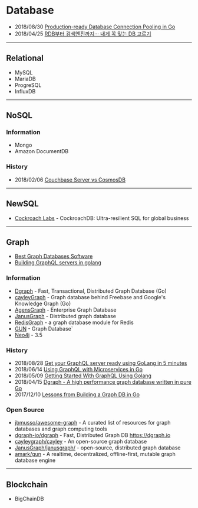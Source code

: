 # Database

- 2018/08/30 [Production-ready Database Connection Pooling in Go](https://making.pusher.com/production-ready-connection-pooling-in-go/)
- 2018/04/25 [RDB부터 검색엔진까지··· 내게 꼭 맞는 DB 고르기](http://www.ciokorea.com/news/38041)


--- 
## Relational
- MySQL
- MariaDB
- ProgreSQL 
- InfluxDB

---
## NoSQL

### Information
- Mongo
- Amazon DocumentDB

### History
- 2018/02/06 [Couchbase Server vs CosmosDB](https://blog.couchbase.com/couchbase-server-vs-cosmosdb/)

---
## NewSQL
- [Cockroach Labs](https://www.cockroachlabs.com/) - CockroachDB: Ultra-resilient SQL for global business


---
## Graph
- [Best Graph Databases Software](https://www.g2crowd.com/categories/graph-databases)
- [Building GraphQL servers in golang](https://gqlgen.com/getting-started/)

### Information
- [Dgraph](https://dgraph.io) - Fast, Transactional, Distributed Graph Database (Go)
- [cayleyGraph](https://cayley.io/) - Graph database behind Freebase and Google's Knowledge Graph (Go)
- [AgensGraph](https://bitnine.net/agensgraph-2/) - Enterprise Graph Database
- [JanusGraph](http://janusgraph.org/) - Distributed graph database
- [RedisGraph](https://oss.redislabs.com/redisgraph/) - a graph database module for Redis
- [GUN](https://gun.eco/) - Graph Database`
- [Neo4j](https://neo4j.com/) - 3.5


### History
- 2018/08/28 [Get your GraphQL server ready using GoLang in 5 minutes](https://hackernoon.com/graphql-with-golang-6e8da2054c25)
- 2018/06/14 [Using GraphQL with Microservices in Go](https://outcrawl.com/go-graphql-gateway-microservices)
- 2018/05/09 [Getting Started With GraphQL Using Golang](https://www.thepolyglotdeveloper.com/2018/05/getting-started-graphql-golang/)
- 2018/04/15 [Dgraph - A high performance graph database written in pure Go](https://speakerdeck.com/munisystem/dgraph-a-high-performance-graph-database-written-in-pure-go)
- 2017/12/10 [Lessons from Building a Graph DB in Go](https://mymemorysucks.wordpress.com/2017/10/12/lessons-from-building-a-graph-db-in-go/)



### Open Source
- [jbmusso/awesome-graph](https://github.com/jbmusso/awesome-graph) - A curated list of resources for graph databases and graph computing tools
- [dgraph-io/dgraph](https://github.com/dgraph-io/dgraph) - Fast, Distributed Graph DB https://dgraph.io
- [cayleygraph/cayley](https://github.com/cayleygraph/cayley) - An open-source graph database
- [JanusGraph/janusgraph/](https://github.com/JanusGraph/janusgraph) - open-source, distributed graph database
- [amark/gun](https://github.com/amark/gun) - A realtime, decentralized, offline-first, mutable graph database engine

---
## Blockchain

- BigChainDB



